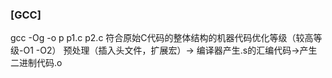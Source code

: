 ### [GCC]
gcc -Og -o p p1.c p2.c 符合原始C代码的整体结构的机器代码优化等级（较高等级-O1 -O2）
预处理（插入头文件，扩展宏）$\to$ 编译器产生.s的汇编代码$\to$产生二进制代码.o
